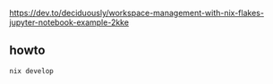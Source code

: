 https://dev.to/deciduously/workspace-management-with-nix-flakes-jupyter-notebook-example-2kke


## howto

    nix develop
